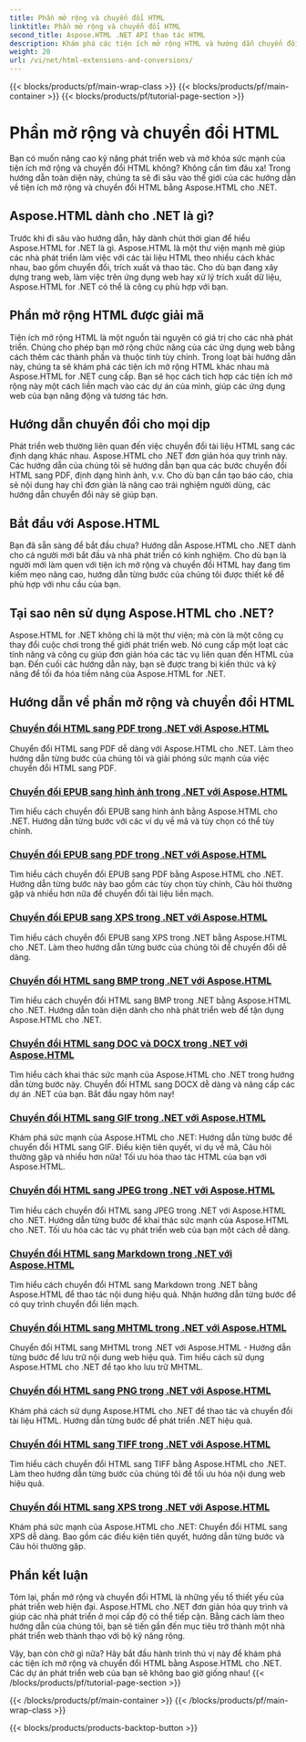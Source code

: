 ```yaml
---
title: Phần mở rộng và chuyển đổi HTML
linktitle: Phần mở rộng và chuyển đổi HTML
second_title: Aspose.HTML .NET API thao tác HTML
description: Khám phá các tiện ích mở rộng HTML và hướng dẫn chuyển đổi bằng Aspose.HTML cho .NET. Tìm hiểu cách tối ưu hóa phát triển web với các hướng dẫn toàn diện này.
weight: 20
url: /vi/net/html-extensions-and-conversions/
---
```


{{< blocks/products/pf/main-wrap-class >}}
{{< blocks/products/pf/main-container >}}
{{< blocks/products/pf/tutorial-page-section >}}

# Phần mở rộng và chuyển đổi HTML


Bạn có muốn nâng cao kỹ năng phát triển web và mở khóa sức mạnh của tiện ích mở rộng và chuyển đổi HTML không? Không cần tìm đâu xa! Trong hướng dẫn toàn diện này, chúng ta sẽ đi sâu vào thế giới của các hướng dẫn về tiện ích mở rộng và chuyển đổi HTML bằng Aspose.HTML cho .NET.

## Aspose.HTML dành cho .NET là gì?

Trước khi đi sâu vào hướng dẫn, hãy dành chút thời gian để hiểu Aspose.HTML for .NET là gì. Aspose.HTML là một thư viện mạnh mẽ giúp các nhà phát triển làm việc với các tài liệu HTML theo nhiều cách khác nhau, bao gồm chuyển đổi, trích xuất và thao tác. Cho dù bạn đang xây dựng trang web, làm việc trên ứng dụng web hay xử lý trích xuất dữ liệu, Aspose.HTML for .NET có thể là công cụ phù hợp với bạn.

## Phần mở rộng HTML được giải mã

Tiện ích mở rộng HTML là một nguồn tài nguyên có giá trị cho các nhà phát triển. Chúng cho phép bạn mở rộng chức năng của các ứng dụng web bằng cách thêm các thành phần và thuộc tính tùy chỉnh. Trong loạt bài hướng dẫn này, chúng ta sẽ khám phá các tiện ích mở rộng HTML khác nhau mà Aspose.HTML for .NET cung cấp. Bạn sẽ học cách tích hợp các tiện ích mở rộng này một cách liền mạch vào các dự án của mình, giúp các ứng dụng web của bạn năng động và tương tác hơn.

## Hướng dẫn chuyển đổi cho mọi dịp

Phát triển web thường liên quan đến việc chuyển đổi tài liệu HTML sang các định dạng khác nhau. Aspose.HTML cho .NET đơn giản hóa quy trình này. Các hướng dẫn của chúng tôi sẽ hướng dẫn bạn qua các bước chuyển đổi HTML sang PDF, định dạng hình ảnh, v.v. Cho dù bạn cần tạo báo cáo, chia sẻ nội dung hay chỉ đơn giản là nâng cao trải nghiệm người dùng, các hướng dẫn chuyển đổi này sẽ giúp bạn.

## Bắt đầu với Aspose.HTML

Bạn đã sẵn sàng để bắt đầu chưa? Hướng dẫn Aspose.HTML cho .NET dành cho cả người mới bắt đầu và nhà phát triển có kinh nghiệm. Cho dù bạn là người mới làm quen với tiện ích mở rộng và chuyển đổi HTML hay đang tìm kiếm mẹo nâng cao, hướng dẫn từng bước của chúng tôi được thiết kế để phù hợp với nhu cầu của bạn.

## Tại sao nên sử dụng Aspose.HTML cho .NET?

Aspose.HTML for .NET không chỉ là một thư viện; mà còn là một công cụ thay đổi cuộc chơi trong thế giới phát triển web. Nó cung cấp một loạt các tính năng và công cụ giúp đơn giản hóa các tác vụ liên quan đến HTML của bạn. Đến cuối các hướng dẫn này, bạn sẽ được trang bị kiến thức và kỹ năng để tối đa hóa tiềm năng của Aspose.HTML for .NET.

## Hướng dẫn về phần mở rộng và chuyển đổi HTML
### [Chuyển đổi HTML sang PDF trong .NET với Aspose.HTML](./convert-html-to-pdf/)
Chuyển đổi HTML sang PDF dễ dàng với Aspose.HTML cho .NET. Làm theo hướng dẫn từng bước của chúng tôi và giải phóng sức mạnh của việc chuyển đổi HTML sang PDF.
### [Chuyển đổi EPUB sang hình ảnh trong .NET với Aspose.HTML](./convert-epub-to-image/)
Tìm hiểu cách chuyển đổi EPUB sang hình ảnh bằng Aspose.HTML cho .NET. Hướng dẫn từng bước với các ví dụ về mã và tùy chọn có thể tùy chỉnh.
### [Chuyển đổi EPUB sang PDF trong .NET với Aspose.HTML](./convert-epub-to-pdf/)
Tìm hiểu cách chuyển đổi EPUB sang PDF bằng Aspose.HTML cho .NET. Hướng dẫn từng bước này bao gồm các tùy chọn tùy chỉnh, Câu hỏi thường gặp và nhiều hơn nữa để chuyển đổi tài liệu liền mạch.
### [Chuyển đổi EPUB sang XPS trong .NET với Aspose.HTML](./convert-epub-to-xps/)
Tìm hiểu cách chuyển đổi EPUB sang XPS trong .NET bằng Aspose.HTML cho .NET. Làm theo hướng dẫn từng bước của chúng tôi để chuyển đổi dễ dàng.
### [Chuyển đổi HTML sang BMP trong .NET với Aspose.HTML](./convert-html-to-bmp/)
Tìm hiểu cách chuyển đổi HTML sang BMP trong .NET bằng Aspose.HTML cho .NET. Hướng dẫn toàn diện dành cho nhà phát triển web để tận dụng Aspose.HTML cho .NET.
### [Chuyển đổi HTML sang DOC và DOCX trong .NET với Aspose.HTML](./convert-html-to-doc-docx/)
Tìm hiểu cách khai thác sức mạnh của Aspose.HTML cho .NET trong hướng dẫn từng bước này. Chuyển đổi HTML sang DOCX dễ dàng và nâng cấp các dự án .NET của bạn. Bắt đầu ngay hôm nay!
### [Chuyển đổi HTML sang GIF trong .NET với Aspose.HTML](./convert-html-to-gif/)
Khám phá sức mạnh của Aspose.HTML cho .NET: Hướng dẫn từng bước để chuyển đổi HTML sang GIF. Điều kiện tiên quyết, ví dụ về mã, Câu hỏi thường gặp và nhiều hơn nữa! Tối ưu hóa thao tác HTML của bạn với Aspose.HTML.
### [Chuyển đổi HTML sang JPEG trong .NET với Aspose.HTML](./convert-html-to-jpeg/)
Tìm hiểu cách chuyển đổi HTML sang JPEG trong .NET với Aspose.HTML cho .NET. Hướng dẫn từng bước để khai thác sức mạnh của Aspose.HTML cho .NET. Tối ưu hóa các tác vụ phát triển web của bạn một cách dễ dàng.
### [Chuyển đổi HTML sang Markdown trong .NET với Aspose.HTML](./convert-html-to-markdown/)
Tìm hiểu cách chuyển đổi HTML sang Markdown trong .NET bằng Aspose.HTML để thao tác nội dung hiệu quả. Nhận hướng dẫn từng bước để có quy trình chuyển đổi liền mạch.
### [Chuyển đổi HTML sang MHTML trong .NET với Aspose.HTML](./convert-html-to-mhtml/)
Chuyển đổi HTML sang MHTML trong .NET với Aspose.HTML - Hướng dẫn từng bước để lưu trữ nội dung web hiệu quả. Tìm hiểu cách sử dụng Aspose.HTML cho .NET để tạo kho lưu trữ MHTML.
### [Chuyển đổi HTML sang PNG trong .NET với Aspose.HTML](./convert-html-to-png/)
Khám phá cách sử dụng Aspose.HTML cho .NET để thao tác và chuyển đổi tài liệu HTML. Hướng dẫn từng bước để phát triển .NET hiệu quả.
### [Chuyển đổi HTML sang TIFF trong .NET với Aspose.HTML](./convert-html-to-tiff/)
Tìm hiểu cách chuyển đổi HTML sang TIFF bằng Aspose.HTML cho .NET. Làm theo hướng dẫn từng bước của chúng tôi để tối ưu hóa nội dung web hiệu quả.
### [Chuyển đổi HTML sang XPS trong .NET với Aspose.HTML](./convert-html-to-xps/)
Khám phá sức mạnh của Aspose.HTML cho .NET: Chuyển đổi HTML sang XPS dễ dàng. Bao gồm các điều kiện tiên quyết, hướng dẫn từng bước và Câu hỏi thường gặp.

## Phần kết luận

Tóm lại, phần mở rộng và chuyển đổi HTML là những yếu tố thiết yếu của phát triển web hiện đại. Aspose.HTML cho .NET đơn giản hóa quy trình và giúp các nhà phát triển ở mọi cấp độ có thể tiếp cận. Bằng cách làm theo hướng dẫn của chúng tôi, bạn sẽ tiến gần đến mục tiêu trở thành một nhà phát triển web thành thạo với bộ kỹ năng rộng.

Vậy, bạn còn chờ gì nữa? Hãy bắt đầu hành trình thú vị này để khám phá các tiện ích mở rộng và chuyển đổi HTML bằng Aspose.HTML cho .NET. Các dự án phát triển web của bạn sẽ không bao giờ giống nhau!
{{< /blocks/products/pf/tutorial-page-section >}}

{{< /blocks/products/pf/main-container >}}
{{< /blocks/products/pf/main-wrap-class >}}

{{< blocks/products/products-backtop-button >}}
